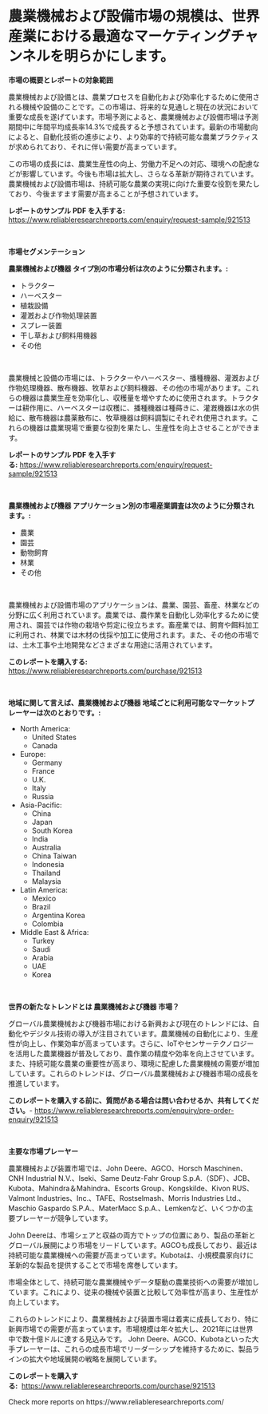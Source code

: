 <p><h1>農業機械および設備市場の規模は、世界産業における最適なマーケティングチャンネルを明らかにします。</h1></p><p><strong>市場の概要とレポートの対象範囲</strong></p>
<p><p>農業機械および設備とは、農業プロセスを自動化および効率化するために使用される機械や設備のことです。この市場は、将来的な見通しと現在の状況において重要な成長を遂げています。市場予測によると、農業機械および設備市場は予測期間中に年間平均成長率14.3%で成長すると予想されています。最新の市場動向によると、自動化技術の進歩により、より効率的で持続可能な農業プラクティスが求められており、それに伴い需要が高まっています。</p><p>この市場の成長には、農業生産性の向上、労働力不足への対応、環境への配慮などが影響しています。今後も市場は拡大し、さらなる革新が期待されています。農業機械および設備市場は、持続可能な農業の実現に向けた重要な役割を果たしており、今後ますます需要が高まることが予想されています。</p></p>
<p><strong>レポートのサンプル PDF を入手する:</strong> <a href="https://www.reliableresearchreports.com/enquiry/request-sample/921513">https://www.reliableresearchreports.com/enquiry/request-sample/921513</a></p>
<p>&nbsp;</p>
<p><strong>市場セグメンテーション</strong></p>
<p><strong>農業機械および機器 タイプ別の市場分析は次のように分類されます。:</strong></p>
<p><ul><li>トラクター</li><li>ハーベスター</li><li>植栽設備</li><li>灌漑および作物処理装置</li><li>スプレー装置</li><li>干し草および飼料用機器</li><li>その他</li></ul></p>
<p>&nbsp;</p>
<p><p>農業機械と設備の市場には、トラクターやハーベスター、播種機器、灌漑および作物処理機器、散布機器、牧草および飼料機器、その他の市場があります。これらの機器は農業生産を効率化し、収穫量を増やすために使用されます。トラクターは耕作用に、ハーベスターは収穫に、播種機器は種蒔きに、灌漑機器は水の供給に、散布機器は農薬散布に、牧草機器は飼料調製にそれぞれ使用されます。これらの機器は農業現場で重要な役割を果たし、生産性を向上させることができます。</p></p>
<p><strong>レポートのサンプル PDF を入手する:</strong>&nbsp;<a href="https://www.reliableresearchreports.com/enquiry/request-sample/921513">https://www.reliableresearchreports.com/enquiry/request-sample/921513</a></p>
<p>&nbsp;</p>
<p><strong> 農業機械および機器 アプリケーション別の市場産業調査は次のように分類されます。:</strong></p>
<p><ul><li>農業</li><li>園芸</li><li>動物飼育</li><li>林業</li><li>その他</li></ul></p>
<p>&nbsp;</p>
<p><p>農業機械および設備市場のアプリケーションは、農業、園芸、畜産、林業などの分野に広く利用されています。農業では、農作業を自動化し効率化するために使用され、園芸では作物の栽培や剪定に役立ちます。畜産業では、飼育や餌料加工に利用され、林業では木材の伐採や加工に使用されます。また、その他の市場では、土木工事や土地開発などさまざまな用途に活用されています。</p></p>
<p><strong>このレポートを購入する:</strong>&nbsp; <a href="https://www.reliableresearchreports.com/purchase/921513">https://www.reliableresearchreports.com/purchase/921513</a></p>
<p>&nbsp;</p>
<p><strong>地域に関して言えば、農業機械および機器 地域ごとに利用可能なマーケットプレーヤーは次のとおりです。:</strong></p>
<p><ul>
    <li>
        North America:
        <ul>
            <li>United States</li>
            <li>Canada</li>
        </ul>
    </li>
    <li>
        Europe:
        <ul>
            <li>Germany</li>
            <li>France</li>
            <li>U.K.</li>
            <li>Italy</li>
            <li>Russia</li>
        </ul>
    </li>
    <li>
        Asia-Pacific:
        <ul>
            <li>China</li>
            <li>Japan</li>
            <li>South Korea</li>
            <li>India</li>
            <li>Australia</li>
            <li>China Taiwan</li>
            <li>Indonesia</li>
            <li>Thailand</li>
            <li>Malaysia</li>
        </ul>
    </li>
    <li>
        Latin America:
        <ul>
            <li>Mexico</li>
            <li>Brazil</li>
            <li>Argentina Korea</li>
            <li>Colombia</li>
        </ul>
    </li>
    <li>
        Middle East & Africa:
        <ul>
            <li>Turkey</li>
            <li>Saudi</li>
            <li>Arabia</li>
            <li>UAE</li>
            <li>Korea</li>
        </ul>
    </li>
    </ul></p>
<p>&nbsp;</p>
<p><strong>世界の新たなトレンドとは 農業機械および機器 市場？</strong></p>
<p><p>グローバル農業機械および機器市場における新興および現在のトレンドには、自動化やデジタル技術の導入が注目されています。農業機械の自動化により、生産性が向上し、作業効率が高まっています。さらに、IoTやセンサーテクノロジーを活用した農業機器が普及しており、農作業の精度や効率を向上させています。また、持続可能な農業の重要性が高まり、環境に配慮した農業機械の需要が増加しています。これらのトレンドは、グローバル農業機械および機器市場の成長を推進しています。</p></p>
<p><strong>このレポートを購入する前に、質問がある場合は問い合わせるか、共有してください。</strong>- <a href="https://www.reliableresearchreports.com/enquiry/pre-order-enquiry/921513">https://www.reliableresearchreports.com/enquiry/pre-order-enquiry/921513</a></p>
<p>&nbsp;</p>
<p><strong>主要な市場プレーヤー</strong></p>
<p><p>農業機械および装置市場では、John Deere、AGCO、Horsch Maschinen、CNH Industrial N.V.、Iseki、Same Deutz-Fahr Group S.p.A.（SDF）、JCB、Kubota、Mahindra＆Mahindra、Escorts Group、Kongskilde、Kivon RUS、Valmont Industries、Inc.、TAFE、Rostselmash、Morris Industries Ltd.、Maschio Gaspardo S.P.A.、MaterMacc S.p.A.、Lemkenなど、いくつかの主要プレーヤーが競争しています。</p><p>John Deereは、市場シェアと収益の両方でトップの位置にあり、製品の革新とグローバル展開により市場をリードしています。AGCOも成長しており、最近は持続可能な農業機械への需要が高まっています。Kubotaは、小規模農家向けに革新的な製品を提供することで市場を席巻しています。</p><p>市場全体として、持続可能な農業機械やデータ駆動の農業技術への需要が増加しています。これにより、従来の機械や装置と比較して効率性が高まり、生産性が向上しています。</p><p>これらのトレンドにより、農業機械および装置市場は着実に成長しており、特に新興市場での需要が高まっています。市場規模は年々拡大し、2021年には世界中で数十億ドルに達する見込みです。 John Deere、AGCO、Kubotaといった大手プレーヤーは、これらの成長市場でリーダーシップを維持するために、製品ラインの拡大や地域展開の戦略を展開しています。</p></p>
<p><strong>このレポートを購入する:</strong>&nbsp;&nbsp;<a href="https://www.reliableresearchreports.com/purchase/921513">https://www.reliableresearchreports.com/purchase/921513</a></p>
<p>Check more reports on https://www.reliableresearchreports.com/</p>